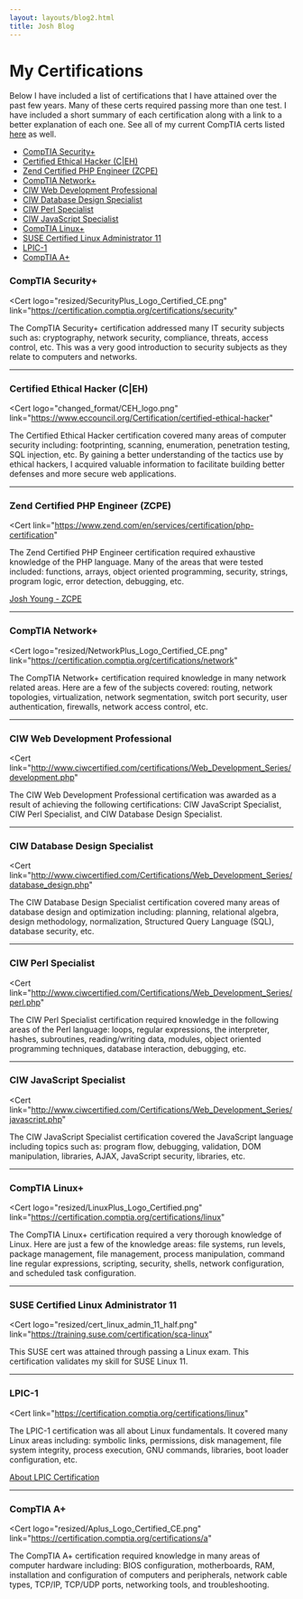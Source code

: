 ```yaml
---
layout: layouts/blog2.html
title: Josh Blog
---
```

# My Certifications

Below I have included a list of certifications that I have attained over the past few years.
Many of these certs required passing more than one test. I have included a short summary of each certification along with a link to a better explanation of each one. See all of my current CompTIA certs listed <a href='https://www.youracclaim.com/users/joshua-young.5eb07482/badges'>here</a> as well.

- [CompTIA Security+](#comptia-security)
- [Certified Ethical Hacker (C|EH)](#ceh)
- [Zend Certified PHP Engineer (ZCPE)](#pce)
- [CompTIA Network+](#network)
- [CIW Web Development Professional](#professional)
- [CIW Database Design Specialist](#database)
- [CIW Perl Specialist](#perl)
- [CIW JavaScript Specialist](#javascript)
- [CompTIA Linux+](#linux)
- [SUSE Certified Linux Administrator 11](#suse)
- [LPIC-1](#lpci)
- [CompTIA A+](#aplus)

### <a name='comptia-security'></a>CompTIA Security+
<Cert
  logo="resized/SecurityPlus_Logo_Certified_CE.png"
  link="https://certification.comptia.org/certifications/security"
>
The CompTIA Security+ certification addressed many IT security subjects such as: cryptography, network security, compliance, threats, access control, etc. This was a very good introduction to security subjects as they relate to computers and networks.
</Cert>

---

### <a name='ceh'></a>Certified Ethical Hacker (C|EH)
<Cert
logo="changed_format/CEH_logo.png"
link="https://www.eccouncil.org/Certification/certified-ethical-hacker"
>
The Certified Ethical Hacker certification covered many areas of computer security including: footprinting, scanning, enumeration, penetration testing, SQL injection, etc. By gaining a better understanding of the tactics use by ethical hackers, I acquired valuable information to facilitate building better defenses and more secure web applications.
</Cert>

---

### <a name='pce'></a>Zend Certified PHP Engineer (ZCPE)
<Cert
  link="https://www.zend.com/en/services/certification/php-certification"
>
The Zend Certified PHP Engineer certification required exhaustive knowledge of the PHP language. Many of the areas that were tested included: functions, arrays, object oriented programming, security, strings, program logic, error detection, debugging, etc.
</Cert>

[Josh Young - ZCPE](https://www.zend.com/en/yellow-pages/ZEND024785)

---

### <a name='network'></a>CompTIA Network+
<Cert
  logo="resized/NetworkPlus_Logo_Certified_CE.png"
  link="https://certification.comptia.org/certifications/network"
>
The CompTIA Network+ certification required knowledge in many network related areas. Here are a few of the subjects covered: routing, network topologies, virtualization, network segmentation, switch port security, user authentication, firewalls, network access control, etc.
</Cert>

---

### <a name='professional'></a>CIW Web Development Professional
<Cert
  link="http://www.ciwcertified.com/certifications/Web_Development_Series/development.php"
>
The CIW Web Development Professional certification was awarded as a result of achieving the following certifications: CIW JavaScript Specialist, CIW Perl Specialist, and CIW Database Design Specialist.
</Cert>

---

### <a name='database'></a>CIW Database Design Specialist
<Cert
  link="http://www.ciwcertified.com/Certifications/Web_Development_Series/database_design.php"
>
The CIW Database Design Specialist certification covered many areas of database design and optimization including: planning, relational algebra, design methodology, normalization, Structured Query Language (SQL), database security, etc.
</Cert>

---

### <a name='perl'></a>CIW Perl Specialist
<Cert
  link="http://www.ciwcertified.com/Certifications/Web_Development_Series/perl.php"
>
The CIW Perl Specialist certification required knowledge in the following areas of the Perl language: loops, regular expressions, the interpreter, hashes, subroutines, reading/writing data, modules, object oriented programming techniques, database interaction, debugging, etc.
</Cert>

---

### <a name='javascript'></a>CIW JavaScript Specialist
<Cert
  link="http://www.ciwcertified.com/Certifications/Web_Development_Series/javascript.php"
>
The CIW JavaScript Specialist certification covered the JavaScript language
including topics such as: program flow, debugging, validation, DOM manipulation, libraries, AJAX, JavaScript security, libraries, etc.
</Cert>

---

### <a name='linux'></a>CompTIA Linux+
<Cert
  logo="resized/LinuxPlus_Logo_Certified.png"
  link="https://certification.comptia.org/certifications/linux"
>
The CompTIA Linux+ certification required a very thorough knowledge of Linux. Here are just a few of the knowledge areas: file systems, run levels, package management, file management, process manipulation, command line regular expressions, scripting, security, shells, network configuration, and scheduled task configuration.
</Cert>

---

### <a name='suse'></a>SUSE Certified Linux Administrator 11
<Cert
logo="resized/cert_linux_admin_11_half.png"
link="https://training.suse.com/certification/sca-linux"
>
This SUSE cert was attained through passing a Linux exam. This certification validates my skill for SUSE Linux 11.
</Cert>

---

### <a name='lpci'></a>LPIC-1
<Cert
  link="https://certification.comptia.org/certifications/linux"
>
The LPIC-1 certification was all about Linux fundamentals. It covered many Linux areas including: symbolic links, permissions, disk management, file system integrity, process execution, GNU commands, libraries, boot loader configuration, etc.
</Cert>

[About LPIC Certification](https://www.lpi.org/certification/get-certified-lpi/lpic-1-linux-server-professional)

---

### <a name='aplus'></a>CompTIA A+
<Cert
  logo="resized/Aplus_Logo_Certified_CE.png"
  link="https://certification.comptia.org/certifications/a"
>
The CompTIA A+ certification required knowledge in many areas of computer hardware including: BIOS configuration, motherboards, RAM, installation and configuration of computers and peripherals, network cable types, TCP/IP, TCP/UDP ports, networking tools, and troubleshooting.
</Cert>
